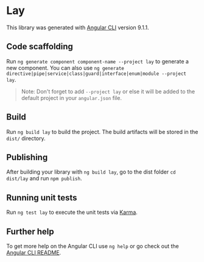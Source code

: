 # Lay

This library was generated with [Angular CLI](https://github.com/angular/angular-cli) version 9.1.1.

## Code scaffolding

Run `ng generate component component-name --project lay` to generate a new component. You can also use `ng generate directive|pipe|service|class|guard|interface|enum|module --project lay`.
> Note: Don't forget to add `--project lay` or else it will be added to the default project in your `angular.json` file. 

## Build

Run `ng build lay` to build the project. The build artifacts will be stored in the `dist/` directory.

## Publishing

After building your library with `ng build lay`, go to the dist folder `cd dist/lay` and run `npm publish`.

## Running unit tests

Run `ng test lay` to execute the unit tests via [Karma](https://karma-runner.github.io).

## Further help

To get more help on the Angular CLI use `ng help` or go check out the [Angular CLI README](https://github.com/angular/angular-cli/blob/master/README.md).
